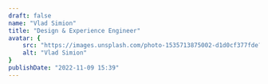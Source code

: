 ```yaml
---
draft: false
name: "Vlad Simion"
title: "Design & Experience Engineer"
avatar: {
    src: "https://images.unsplash.com/photo-1535713875002-d1d0cf377fde?&fit=crop&w=280",
    alt: "Vlad Simion"
}
publishDate: "2022-11-09 15:39"
---
```

